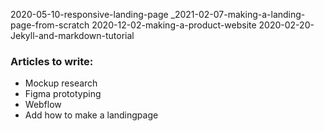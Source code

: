 2020-05-10-responsive-landing-page
_2021-02-07-making-a-landing-page-from-scratch
2020-12-02-making-a-product-website
2020-02-20-Jekyll-and-markdown-tutorial

### Articles to write:
- Mockup research
- Figma prototyping
- Webflow
- Add how to make a landingpage

